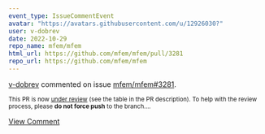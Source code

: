 ```yaml
---
event_type: IssueCommentEvent
avatar: "https://avatars.githubusercontent.com/u/12926030?"
user: v-dobrev
date: 2022-10-29
repo_name: mfem/mfem
html_url: https://github.com/mfem/mfem/pull/3281
repo_url: https://github.com/mfem/mfem
---
```


<a href='https://github.com/v-dobrev' target='_blank'>v-dobrev</a> commented on issue <a href='https://github.com/mfem/mfem/pull/3281' target='_blank'>mfem/mfem#3281</a>.

<small>This PR is now [under review](https://github.com/mfem/mfem/blob/master/CONTRIBUTING.md#pull-requests) (see the table in the PR description). To help with the review process, please **do not force push** to the branch....</small>

<a href='https://github.com/mfem/mfem/pull/3281' target='_blank'>View Comment</a>
